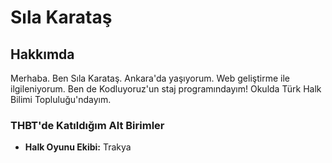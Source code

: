 <!DOCTYPE html>
<html lang="en">
<head>
    <meta charset="UTF-8">
    <title>Sıla Karataş</title>
</head>
<body>
    <h1>Sıla Karataş</h1>
    <!--alt başlık-->
    <h2>Hakkımda</h2>
    <!--paragraf-->
    <p>Merhaba. Ben Sıla Karataş. Ankara'da yaşıyorum. Web geliştirme ile ilgileniyorum. Ben de Kodluyoruz'un staj programındayım!
        Okulda Türk Halk Bilimi Topluluğu'ndayım.
    </p>
    <h3>THBT'de Katıldığım Alt Birimler</h3>
    <ul>
        <li> <strong>Halk Oyunu Ekibi:</strong> Trakya</li>
    </ul>
    
</body>
</html>
